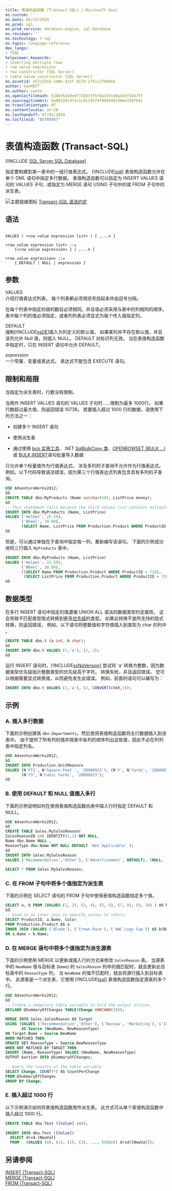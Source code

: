 ```yaml
---
title: 表值构造函数 (Transact-SQL) | Microsoft Docs
ms.custom: ''
ms.date: 05/23/2019
ms.prod: sql
ms.prod_service: database-engine, sql-database
ms.reviewer: ''
ms.technology: t-sql
ms.topic: language-reference
dev_langs:
- TSQL
helpviewer_keywords:
- inserting multiple rows
- row value expression
- row constructor [SQL Server]
- table value constructor [SQL Server]
ms.assetid: e57cd31d-140e-422f-8178-2761c27b9deb
author: VanMSFT
ms.author: vanto
ms.openlocfilehash: 61b076459edf728475f5f8a15fed8ade5f3b47ff
ms.sourcegitcommit: da88320c474c1c9124574f90d549c50ee3387b4c
ms.translationtype: HT
ms.contentlocale: zh-CN
ms.lasthandoff: 07/01/2020
ms.locfileid: "85705957"
---
```

# <a name="table-value-constructor-transact-sql"></a>表值构造函数 (Transact-SQL)
[!INCLUDE [SQL Server SQL Database](../../includes/applies-to-version/sql-asdb.md)]

  指定要构建到某一表中的一组行值表达式。 [!INCLUDE[tsql](../../includes/tsql-md.md)] 表值构造函数允许在单个 DML 语句中指定多行数据。 表值构造函数可以指定为 INSERT VALUES 语句的 VALUES 子句...或指定为 MERGE 语句 USING 子句中的或 FROM 子句中的派生表。
  
 ![主题链接图标](../../database-engine/configure-windows/media/topic-link.gif "“主题链接”图标") [Transact-SQL 语法约定](../../t-sql/language-elements/transact-sql-syntax-conventions-transact-sql.md)  
  
## <a name="syntax"></a>语法  
  
```syntaxsql
  
VALUES ( <row value expression list> ) [ ,...n ]   
  
<row value expression list> ::=  
    {<row value expression> } [ ,...n ]  
  
<row value expression> ::=  
    { DEFAULT | NULL | expression }  
```  
  
## <a name="arguments"></a>参数  
 VALUES  
 介绍行值表达式列表。 每个列表都必须用括号括起来并由逗号分隔。  
  
 在每个列表中指定的值的数目必须相同，并且值必须采用与表中的列相同的顺序。 表中每个列的值必须指定，或者列列表必须显式为每个传入值指定列。  
  
 DEFAULT  
 强制[!INCLUDE[ssDE](../../includes/ssde-md.md)]插入为列定义的默认值。 如果某列并不存在默认值，并且该列允许 Null 值，则插入 NULL。 DEFAULT 对标识列无效。 当在表值构造函数中指定时，只在 INSERT 语句中允许 DEFAULT。  
  
 *expression*  
 一个常量、变量或表达式。 表达式不能包含 EXECUTE 语句。  
  
## <a name="limitations-and-restrictions"></a>限制和局限  
 当指定为派生表时，行数没有限制。  
 
 当用作 INSERT VALUES 语句的 VALUES 子句时......限制为最多 1000行。 如果行数超过最大值，则返回错误 10738。 若要插入超过 1000 行的数据，请使用下列方法之一：  
  
- 创建多个 INSERT 语句  
  
- 使用派生表  
  
- 通过使用 [bcp 实用工具](../../tools/bcp-utility.md)、.NET [SqlBulkCopy 类](/dotnet/api/system.data.sqlclient.sqlbulkcopy)、[OPENROWSET (BULK ...)](../../t-sql/functions/openrowset-transact-sql.md) 或 [BULK INSERT](../../t-sql/statements/bulk-insert-transact-sql.md)语句批量导入数据   
  
 只允许单个标量值作为行值表达式。 涉及多列的子查询不允许作为行值表达式。 例如，以下代码导致语法错误，因为第三个行值表达式列表包含具有多列的子查询。  
  
```sql
USE AdventureWorks2012;  
GO  
CREATE TABLE dbo.MyProducts (Name varchar(50), ListPrice money);  
GO  
-- This statement fails because the third values list contains multiple columns in the subquery.  
INSERT INTO dbo.MyProducts (Name, ListPrice)  
VALUES ('Helmet', 25.50),  
       ('Wheel', 30.00),  
       (SELECT Name, ListPrice FROM Production.Product WHERE ProductID = 720);  
GO  
```  
  
 但是，可以通过单独在子查询中指定每一列，重新编写该语句。 下面的示例成功地将三行插入 `MyProducts` 表中。  
  
```sql
INSERT INTO dbo.MyProducts (Name, ListPrice)  
VALUES ('Helmet', 25.50),  
       ('Wheel', 30.00),  
       ((SELECT Name FROM Production.Product WHERE ProductID = 720),  
        (SELECT ListPrice FROM Production.Product WHERE ProductID = 720));  
GO  
```  
  
## <a name="data-types"></a>数据类型  
 在多行 INSERT 语句中指定的值遵循 UNION ALL 语法的数据类型约定属性。 这会导致不匹配类型隐式转换到更高[优先级](../../t-sql/data-types/data-type-precedence-transact-sql.md)的类型。 如果此转换不是所支持的隐式转换，则返回错误。 例如，以下语句将整数值和字符值插入到类型为 char 的列中  。  
  
```sql
CREATE TABLE dbo.t (a int, b char);  
GO  
INSERT INTO dbo.t VALUES (1,'a'), (2, 1);  
GO  
```  
  
 运行 INSERT 语句时，[!INCLUDE[ssNoVersion](../../includes/ssnoversion-md.md)] 尝试将 'a' 转换为整数，因为数据类型优先级指示整数类型的优先级高于字符。 转换失败，并且返回错误。 您可以根据需要显式转换值，从而避免发生此错误。 例如，前面的语句可以编写为：  
  
```sql
INSERT INTO dbo.t VALUES (1,'a'), (2, CONVERT(CHAR,1));  
```  
  
## <a name="examples"></a>示例  
  
### <a name="a-inserting-multiple-rows-of-data"></a>A. 插入多行数据  
 下面的示例创建表 `dbo.Departments`，然后使用表值构造函数将五行数据插入到该表中。 由于提供了所有列的值并按表中各列的顺序列出这些值，因此不必在列列表中指定列名。  
  
```sql
USE AdventureWorks2012;  
GO  
INSERT INTO Production.UnitMeasure  
VALUES (N'FT2', N'Square Feet ', '20080923'), (N'Y', N'Yards', '20080923'),
       (N'Y3', N'Cubic Yards', '20080923');  
GO  
```  
  
### <a name="b-inserting-multiple-rows-with-default-and-null-values"></a>B. 使用 DEFAULT 和 NULL 值插入多行  
 下面的示例说明如何在使用表值构造函数向表中插入行时指定 DEFAULT 和 NULL。  
  
```sql
USE AdventureWorks2012;  
GO  
CREATE TABLE Sales.MySalesReason(  
SalesReasonID int IDENTITY(1,1) NOT NULL,  
Name dbo.Name NULL ,  
ReasonType dbo.Name NOT NULL DEFAULT 'Not Applicable' );  
GO  
INSERT INTO Sales.MySalesReason   
VALUES ('Recommendation','Other'), ('Advertisement', DEFAULT), (NULL, 'Promotion');  
  
SELECT * FROM Sales.MySalesReason;  
```  
  
### <a name="c-specifying-multiple-values-as-a-derived-table-in-a-from-clause"></a>C. 在 FROM 子句中将多个值指定为派生表  
 下面的示例在 SELECT 语句的 FROM 子句中使用表值构造函数指定多个值。  
  
```sql
SELECT a, b FROM (VALUES (1, 2), (3, 4), (5, 6), (7, 8), (9, 10) ) AS MyTable(a, b);  
GO  
-- Used in an inner join to specify values to return.  
SELECT ProductID, a.Name, Color  
FROM Production.Product AS a  
INNER JOIN (VALUES ('Blade'), ('Crown Race'), ('AWC Logo Cap')) AS b(Name)   
ON a.Name = b.Name;  
```  
  
### <a name="d-specifying-multiple-values-as-a-derived-source-table-in-a-merge-statement"></a>D. 在 MERGE 语句中将多个值指定为派生源表  
 下面的示例使用 MERGE 以更新或插入行的方式来修改 `SalesReason` 表。 当源表中的 `NewName` 值与目标表 (`Name`) 的 `SalesReason` 列中的值匹配时，就会更新此目标表中的 `ReasonType` 列。 当 `NewName` 的值不匹配时，就会将源行插入到目标表中。 此源表是一个派生表，它使用 [!INCLUDE[tsql](../../includes/tsql-md.md)] 表值构造函数指定源表的多个行。  
  
```sql
USE AdventureWorks2012;  
GO  
-- Create a temporary table variable to hold the output actions.  
DECLARE @SummaryOfChanges TABLE(Change VARCHAR(20));  
  
MERGE INTO Sales.SalesReason AS Target  
USING (VALUES ('Recommendation','Other'), ('Review', 'Marketing'), ('Internet', 'Promotion'))  
       AS Source (NewName, NewReasonType)  
ON Target.Name = Source.NewName  
WHEN MATCHED THEN  
UPDATE SET ReasonType = Source.NewReasonType  
WHEN NOT MATCHED BY TARGET THEN  
INSERT (Name, ReasonType) VALUES (NewName, NewReasonType)  
OUTPUT $action INTO @SummaryOfChanges;  
  
-- Query the results of the table variable.  
SELECT Change, COUNT(*) AS CountPerChange  
FROM @SummaryOfChanges  
GROUP BY Change;  
```  
  
### <a name="e-inserting-more-than-1000-rows"></a>E. 插入超过 1000 行
  以下示例演示如何将表值构造函数用作派生表。 此方式可从单个表值构造函数中插入超过 1000 行。
  
```sql
CREATE TABLE dbo.Test ([Value] int);  
  
INSERT INTO dbo.Test ([Value])  
  SELECT drvd.[NewVal]
  FROM   (VALUES (0), (1), (2), (3), ..., (5000)) drvd([NewVal]);
```  


## <a name="see-also"></a>另请参阅  
 [INSERT (Transact-SQL)](../../t-sql/statements/insert-transact-sql.md)   
 [MERGE (Transact-SQL)](../../t-sql/statements/merge-transact-sql.md)   
 [FROM (Transact-SQL)](../../t-sql/queries/from-transact-sql.md)  
  
  

